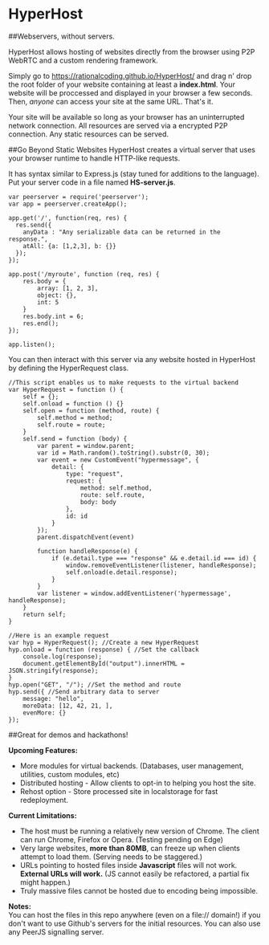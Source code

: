 # HyperHost
##Webservers, without servers.

HyperHost allows hosting of websites directly from the browser using P2P WebRTC and a custom rendering framework.

Simply go to https://rationalcoding.github.io/HyperHost/ and drag n' drop the root folder of your website containing at least a **index.html**. Your website will be proccessed and displayed in your browser a few seconds. Then, *anyone* can access your site at the same URL. That's it.

Your site will be available so long as your browser has an uninterrupted network connection. All resources are served via a encrypted P2P connection. Any static resources can be served.

##Go Beyond Static Websites
HyperHost creates a virtual server that uses your browser runtime to handle HTTP-like requests.

It has syntax similar to Express.js (stay tuned for additions to the language).  
Put your server code in a file named **HS-server.js**.
```
var peerserver = require('peerserver');
var app = peerserver.createApp();

app.get('/', function(req, res) {
  res.send({
    anyData : "Any serializable data can be returned in the response.",
    atAll: {a: [1,2,3], b: {}}
  });
});

app.post('/myroute', function (req, res) {
    res.body = {
        array: [1, 2, 3],
        object: {},
        int: 5
    }
    res.body.int = 6;
    res.end(); 
});

app.listen();
```

You can then interact with this server via any website hosted in HyperHost by defining the HyperRequest class. 
```
//This script enables us to make requests to the virtual backend
var HyperRequest = function () {
    self = {};
    self.onload = function () {}
    self.open = function (method, route) {
        self.method = method;
        self.route = route;
    }
    self.send = function (body) {
        var parent = window.parent;
        var id = Math.random().toString().substr(0, 30);
        var event = new CustomEvent("hypermessage", {
            detail: {
                type: "request",
                request: {
                    method: self.method,
                    route: self.route,
                    body: body
                },
                id: id
            }
        });
        parent.dispatchEvent(event)

        function handleResponse(e) {
            if (e.detail.type === "response" && e.detail.id === id) {
                window.removeEventListener(listener, handleResponse);
                self.onload(e.detail.response);
            }
        }
        var listener = window.addEventListener('hypermessage', handleResponse);
    }
    return self;
}
```


```
//Here is an example request
var hyp = HyperRequest(); //Create a new HyperRequest
hyp.onload = function (response) { //Set the callback
    console.log(response);
    document.getElementById("output").innerHTML = JSON.stringify(response);
}
hyp.open("GET", "/"); //Set the method and route
hyp.send({ //Send arbitrary data to server
    message: "hello",
    moreData: [12, 42, 21, ],
    evenMore: {}
});
```


##Great for demos and hackathons!

**Upcoming Features:**  
- More modules for virtual backends. (Databases, user management, utilities, custom modules, etc)
- Distributed hosting - Allow clients to opt-in to helping you host the site.
- Rehost option - Store processed site in localstorage for fast redeployment.

**Current Limitations:**  
- The host must be running a relatively new version of Chrome. The client can run Chrome, Firefox or Opera. (Testing pending on Edge)
- Very large websites, **more than 80MB**, can freeze up when clients attempt to load them. (Serving needs to be staggered.)  
- URLs pointing to hosted files inside **Javascript** files will not work. **External URLs will work.** (JS cannot easily be refactored, a partial fix might happen.)
- Truly massive files cannot be hosted due to encoding being impossible.

**Notes:**  
You can host the files in this repo anywhere (even on a file:// domain!) if you don't want to use Github's servers for the initial resources. You can also use any PeerJS signalling server.

